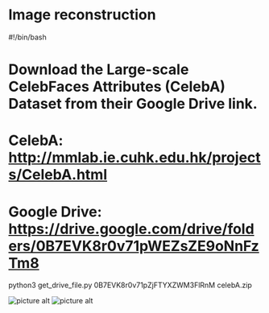 # Image reconstruction

#!/bin/bash
#
# Download the Large-scale CelebFaces Attributes (CelebA) Dataset from their Google Drive link.
#
# CelebA: http://mmlab.ie.cuhk.edu.hk/projects/CelebA.html
#
# Google Drive: https://drive.google.com/drive/folders/0B7EVK8r0v71pWEZsZE9oNnFzTm8

python3 get_drive_file.py 0B7EVK8r0v71pZjFTYXZWM3FlRnM celebA.zip

![picture alt](comp.PNG)
![picture alt](results.PNG)
